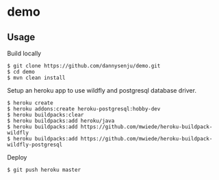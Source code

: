# demo



## Usage

Build locally
```console
$ git clone https://github.com/dannysenju/demo.git
$ cd demo
$ mvn clean install
```
Setup an heroku app to use wildfly and postgresql database driver.

```console
$ heroku create
$ heroku addons:create heroku-postgresql:hobby-dev
$ heroku buildpacks:clear
$ heroku buildpacks:add heroku/java
$ heroku buildpacks:add https://github.com/mwiede/heroku-buildpack-wildfly
$ heroku buildpacks:add https://github.com/mwiede/heroku-buildpack-wildfly-postgresql
```

Deploy
```console
$ git push heroku master
```
